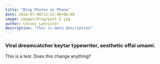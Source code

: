 ```yaml
---
title: "Blog Photos on Phone"
date: 2018-07-08T12:22:40+06:00
image: images/blog/post-2.jpg
author: Cersei Lannister
description: "This is meta description"
---
```


### Viral dreamcatcher keytar typewriter, aesthetic offal umami.

This is a test. Does this change anything?